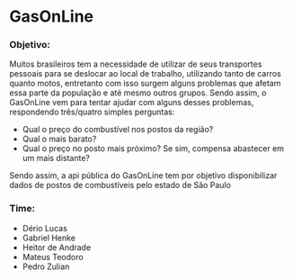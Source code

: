# GasOnLine

### Objetivo:
Muitos brasileiros tem a necessidade de utilizar de seus transportes pessoais para se deslocar ao local de trabalho, utilizando tanto de carros quanto motos, entretanto com isso surgem alguns problemas que afetam essa parte da população e até mesmo outros grupos. Sendo assim, o GasOnLine vem para tentar ajudar com alguns desses problemas, respondendo três/quatro simples perguntas:

- Qual o preço do combustível nos postos da região? 
- Qual o mais barato?
- Qual o preço no posto mais próximo? Se sim, compensa abastecer em um mais distante?

Sendo assim, a api pública do GasOnLine tem por objetivo disponibilizar dados de postos de combustíveis pelo estado de São Paulo

### Time:
 - Dério Lucas
 - Gabriel Henke
 - Heitor de Andrade
 - Mateus Teodoro
 - Pedro Zulian
